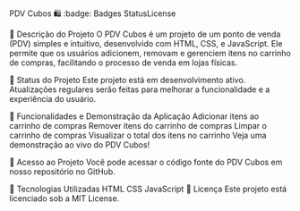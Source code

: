 PDV Cubos 🛍️
:badge: Badges
StatusLicense

:memo: Descrição do Projeto
O PDV Cubos é um projeto de um ponto de venda (PDV) simples e intuitivo, desenvolvido com HTML, CSS, e JavaScript. Ele permite que os usuários adicionem, removam e gerenciem itens no carrinho de compras, facilitando o processo de venda em lojas físicas.

:construction: Status do Projeto
Este projeto está em desenvolvimento ativo. Atualizações regulares serão feitas para melhorar a funcionalidade e a experiência do usuário.

:rocket: Funcionalidades e Demonstração da Aplicação
Adicionar itens ao carrinho de compras
Remover itens do carrinho de compras
Limpar o carrinho de compras
Visualizar o total dos itens no carrinho
Veja uma demonstração ao vivo do PDV Cubos!

:open_file_folder: Acesso ao Projeto
Você pode acessar o código fonte do PDV Cubos em nosso repositório no GitHub.

:wrench: Tecnologias Utilizadas
HTML
CSS
JavaScript
:page_with_curl: Licença
Este projeto está licenciado sob a MIT License.
 
